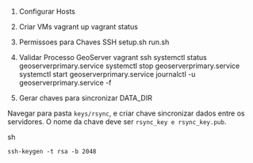 1) Configurar Hosts


2) Criar VMs
vagrant up
vagrant status

3) Permissoes para Chaves SSH
setup.sh
run.sh

4) Validar Processo GeoServer
vagrant ssh
systemctl status geoserverprimary.service
systemctl stop geoserverprimary.service
systemctl start geoserverprimary.service
journalctl -u geoserverprimary.service -f

5) Gerar chaves para sincronizar DATA_DIR

Navegar para pasta `keys/rsync`, e criar chave sincronizar dados entre os servidores.
O nome da chave deve ser `rsync_key e rsync_key.pub`.


sh
```
ssh-keygen -t rsa -b 2048
```
